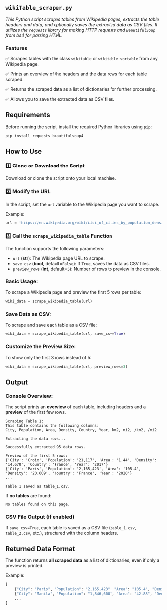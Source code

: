 ## `wikiTable_scraper.py`
_This Python script scrapes tables from Wikipedia pages, extracts the table headers and data, and optionally saves the extracted data as CSV files. It utilizes the `requests` library for making HTTP requests and `BeautifulSoup` from bs4 for parsing HTML._


### Features
✅ Scrapes tables with the class `wikitable` or `wikitable sortable` from any Wikipedia page.

✅ Prints an overview of the headers and the data rows for each table scraped.

✅ Returns the scraped data as a list of dictionaries for further processing.

✅ Allows you to save the extracted data as CSV files.

## Requirements
Before running the script, install the required Python libraries using `pip`:
```bash
pip install requests beautifulsoup4
```

## How to Use

### 1️⃣ **Clone or Download the Script**

Download or clone the script onto your local machine.

### 2️⃣ **Modify the URL**

In the script, set the `url` variable to the Wikipedia page you want to scrape.

Example:

```python
url = "https://en.wikipedia.org/wiki/List_of_cities_by_population_density"
```

### 3️⃣ **Call the `scrape_wikipedia_table` Function**

The function supports the following parameters:

- `url` (**str**): The Wikipedia page URL to scrape.
- `save_csv` (**bool**, default=`False`): If `True`, saves the data as CSV files.
- `preview_rows` (**int**, default=`5`): Number of rows to preview in the console.

### **Basic Usage:**

To scrape a Wikipedia page and preview the first 5 rows per table:

```python
wiki_data = scrape_wikipedia_table(url)
```

### **Save Data as CSV:**

To scrape and save each table as a CSV file:

```python
wiki_data = scrape_wikipedia_table(url, save_csv=True)
```

### **Customize the Preview Size:**

To show only the first 3 rows instead of 5:

```python
wiki_data = scrape_wikipedia_table(url, preview_rows=3)
```

## Output

### **Console Overview:**

The script prints an **overview** of each table, including headers and a **preview** of the first few rows.

```
Scraping Table 1:
This table contains the following columns:
City, Population, Area, Density, Country, Year, km2, mi2, /km2, /mi2

Extracting the data rows...

Successfully extracted 95 data rows.

Preview of the first 5 rows:
{'City': 'Croix', 'Population': '21,117', 'Area': '1.44', 'Density': '14,670', 'Country': 'France', 'Year': '2017'}
{'City': 'Paris', 'Population': '2,165,423', 'Area': '105.4', 'Density': '20,609', 'Country': 'France', 'Year': '2020'}
...

Table 1 saved as table_1.csv.
```

If **no tables** are found:

```
No tables found on this page.
```

### **CSV File Output (if enabled)**

If `save_csv=True`, each table is saved as a CSV file (`table_1.csv`, `table_2.csv`, etc.), structured with the column headers.

## **Returned Data Format**

The function returns **all scraped data** as a list of dictionaries, even if only a preview is printed.

Example:

```python
[
    {"City": "Paris", "Population": "2,165,423", "Area": "105.4", "Density": "20,609", "Country": "France", "Year": "2020"},
    {"City": "Manila", "Population": "1,846,600", "Area": "42.88", "Density": "43,079", "Country": "Philippines", "Year": "2020"},
    ...
]
```
